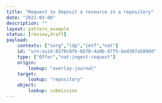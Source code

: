 ```yaml
---
title: "Request to deposit a resource in a repository"
date: "2021-03-08"
description: ""
layout: pattern_example
status: [review,draft]
payload:
    contexts: ["sorg","ldp","ietf","nat"]
    id: "urn:uuid:0370c0fb-bb78-4a9b-87f5-bed307a509dd"
    type: ["Offer","nat:ingest-request"]
    origin:
        lookup: "overlay-journal"
    target:
        lookup: "repository"
    object:
        lookup: submission
---
```

